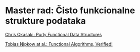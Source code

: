 # Master rad: Čisto funkcionalne strukture podataka

[Chris Okasaki: Purly Functional Data Structures](https://doi.org/10.1017/CBO9780511530104)

[Tobias Nipkow at al.: Functional Algorithms, Verified!](https://functional-algorithms-verified.org/)
